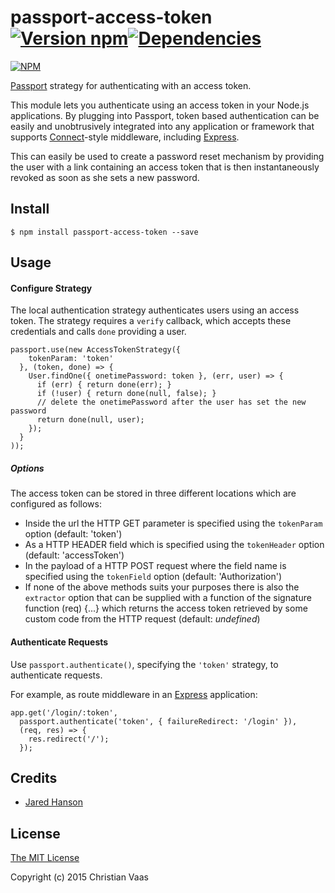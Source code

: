 # passport-access-token [![Version npm](https://img.shields.io/npm/v/passport-access-token.svg?style=flat-square)](https://www.npmjs.com/package/passport-access-token)[![Dependencies](https://img.shields.io/david/auspexeu/passport-access-token.svg?style=flat-square)](https://david-dm.org/auspexeu/passport-access-token)

[![NPM](https://nodei.co/npm/passport-access-token.png?downloads=true&stars=true)](https://nodei.co/npm/passport-access-token/)

[Passport](http://passportjs.org/) strategy for authenticating with an access token.

This module lets you authenticate using an access token in your Node.js applications. By plugging into Passport, token based authentication can be easily and unobtrusively integrated into any application or framework that supports
[Connect](http://www.senchalabs.org/connect/)-style middleware, including
[Express](http://expressjs.com/).

This can easily be used to create a password reset mechanism by providing the user with a link containing an access token that is then instantaneously revoked as soon as she sets a new password.

## Install

    $ npm install passport-access-token --save

## Usage

#### Configure Strategy

The local authentication strategy authenticates users using an access token. The strategy requires a `verify` callback, which accepts these
credentials and calls `done` providing a user.

    passport.use(new AccessTokenStrategy({
        tokenParam: 'token'
      }, (token, done) => {
        User.findOne({ onetimePassword: token }, (err, user) => {
          if (err) { return done(err); }
          if (!user) { return done(null, false); }
          // delete the onetimePassword after the user has set the new password
          return done(null, user);
        });
      }
    ));

##### Options

The access token can be stored in three different locations which are configured as follows:

* Inside the url the HTTP GET parameter is specified using the `tokenParam` option (default: 'token')
* As a HTTP HEADER field which is specified using the `tokenHeader` option (default: 'accessToken')
* In the payload of a HTTP POST request where the field name is specified using the `tokenField` option (default: 'Authorization')
* If none of the above methods suits your purposes there is also the `extractor` option that can be supplied with a function of the signature 
function (req) {...} which returns the access token retrieved by some custom code from the HTTP request (default: *undefined*)

#### Authenticate Requests

Use `passport.authenticate()`, specifying the `'token'` strategy, to
authenticate requests.

For example, as route middleware in an [Express](http://expressjs.com/)
application:

    app.get('/login/:token', 
      passport.authenticate('token', { failureRedirect: '/login' }),
      (req, res) => {
        res.redirect('/');
      });

## Credits

  - [Jared Hanson](http://github.com/jaredhanson)

## License

[The MIT License](http://opensource.org/licenses/MIT)

Copyright (c) 2015 Christian Vaas
